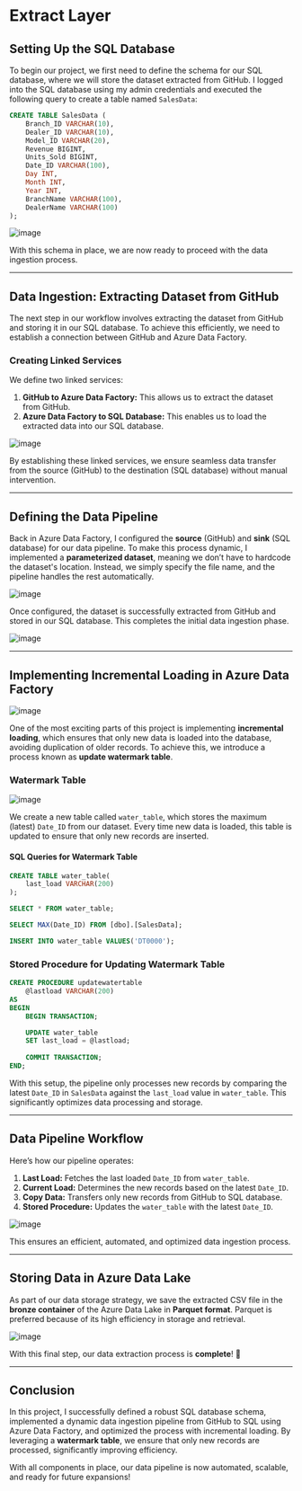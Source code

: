 # Extract Layer

## Setting Up the SQL Database

To begin our project, we first need to define the schema for our SQL database, where we will store the dataset extracted from GitHub. I logged into the SQL database using my admin credentials and executed the following query to create a table named `SalesData`:

```sql
CREATE TABLE SalesData (
    Branch_ID VARCHAR(10),
    Dealer_ID VARCHAR(10),
    Model_ID VARCHAR(20),
    Revenue BIGINT,
    Units_Sold BIGINT,
    Date_ID VARCHAR(100),
    Day INT,
    Month INT,
    Year INT,
    BranchName VARCHAR(100),
    DealerName VARCHAR(100)
);
```

![image](https://github.com/user-attachments/assets/38898a0d-4c30-4e38-a732-0519f1f368e8)
  
With this schema in place, we are now ready to proceed with the data ingestion process.

---

## Data Ingestion: Extracting Dataset from GitHub

The next step in our workflow involves extracting the dataset from GitHub and storing it in our SQL database. To achieve this efficiently, we need to establish a connection between GitHub and Azure Data Factory.

### Creating Linked Services

We define two linked services:
1. **GitHub to Azure Data Factory:** This allows us to extract the dataset from GitHub.
2. **Azure Data Factory to SQL Database:** This enables us to load the extracted data into our SQL database.

![image](https://github.com/user-attachments/assets/2eb815fe-2a63-4cda-8bc3-fafea6cf80cf)  

By establishing these linked services, we ensure seamless data transfer from the source (GitHub) to the destination (SQL database) without manual intervention.

---

## Defining the Data Pipeline

Back in Azure Data Factory, I configured the **source** (GitHub) and **sink** (SQL database) for our data pipeline. To make this process dynamic, I implemented a **parameterized dataset**, meaning we don’t have to hardcode the dataset's location. Instead, we simply specify the file name, and the pipeline handles the rest automatically.

![image](https://github.com/user-attachments/assets/7255a0e3-df05-41f7-a347-c76dfbb74065)


Once configured, the dataset is successfully extracted from GitHub and stored in our SQL database. This completes the initial data ingestion phase.

![image](https://github.com/user-attachments/assets/cdfadffe-1cc1-40e1-9286-97a07527972c)
  
---

## Implementing Incremental Loading in Azure Data Factory

  ![image](https://github.com/user-attachments/assets/73ac6ea7-7157-4c5e-9330-9980d5e303ce)
  
One of the most exciting parts of this project is implementing **incremental loading**, which ensures that only new data is loaded into the database, avoiding duplication of older records. To achieve this, we introduce a process known as **update watermark table**.

### Watermark Table

  ![image](https://github.com/user-attachments/assets/e12096ef-aac9-4134-a526-4ac8b2221ba6)

  
We create a new table called `water_table`, which stores the maximum (latest) `Date_ID` from our dataset. Every time new data is loaded, this table is updated to ensure that only new records are inserted.

#### SQL Queries for Watermark Table

```sql
CREATE TABLE water_table(
    last_load VARCHAR(200)
);

SELECT * FROM water_table;

SELECT MAX(Date_ID) FROM [dbo].[SalesData];

INSERT INTO water_table VALUES('DT0000');
```

### Stored Procedure for Updating Watermark Table

```sql
CREATE PROCEDURE updatewatertable
    @lastload VARCHAR(200)
AS
BEGIN
    BEGIN TRANSACTION;

    UPDATE water_table
    SET last_load = @lastload;
    
    COMMIT TRANSACTION;
END;
```

With this setup, the pipeline only processes new records by comparing the latest `Date_ID` in `SalesData` against the `last_load` value in `water_table`. This significantly optimizes data processing and storage.

---

## Data Pipeline Workflow

Here’s how our pipeline operates:
1. **Last Load:** Fetches the last loaded `Date_ID` from `water_table`.
2. **Current Load:** Determines the new records based on the latest `Date_ID`.
3. **Copy Data:** Transfers only new records from GitHub to SQL database.
4. **Stored Procedure:** Updates the `water_table` with the latest `Date_ID`.

  ![image](https://github.com/user-attachments/assets/a2164f91-57ee-48b9-927f-301507241737)
  
This ensures an efficient, automated, and optimized data ingestion process.

---

## Storing Data in Azure Data Lake

As part of our data storage strategy, we save the extracted CSV file in the **bronze container** of the Azure Data Lake in **Parquet format**. Parquet is preferred because of its high efficiency in storage and retrieval.

  ![image](https://github.com/user-attachments/assets/116324b9-404d-41c1-ba44-cca45f01214b)
  
With this final step, our data extraction process is **complete**! 🎉

---

## Conclusion

In this project, I successfully defined a robust SQL database schema, implemented a dynamic data ingestion pipeline from GitHub to SQL using Azure Data Factory, and optimized the process with incremental loading. By leveraging a **watermark table**, we ensure that only new records are processed, significantly improving efficiency.

With all components in place, our data pipeline is now automated, scalable, and ready for future expansions!

